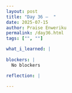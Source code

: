 ```yaml
---
layout: post
title: "Day 36 –  "
date: 2025-07-15
author: Praise Enweriku
permalink: /day36.html
tags: ["", ""]

what_i_learned: |
  
blockers: |
  No blockers

reflection: |
  
---
```

